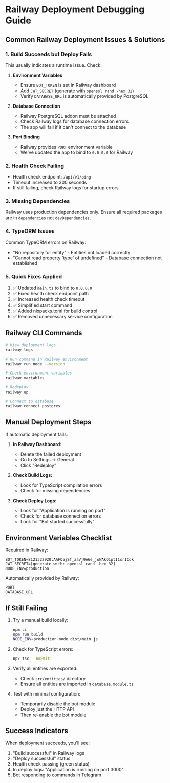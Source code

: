 # Railway Deployment Debugging Guide

## Common Railway Deployment Issues & Solutions

### 1. Build Succeeds but Deploy Fails
This usually indicates a runtime issue. Check:

1. **Environment Variables**
   - Ensure `BOT_TOKEN` is set in Railway dashboard
   - Add `JWT_SECRET` (generate with `openssl rand -hex 32`)
   - Verify `DATABASE_URL` is automatically provided by PostgreSQL

2. **Database Connection**
   - Railway PostgreSQL addon must be attached
   - Check Railway logs for database connection errors
   - The app will fail if it can't connect to the database

3. **Port Binding**
   - Railway provides `PORT` environment variable
   - We've updated the app to bind to `0.0.0.0` for Railway

### 2. Health Check Failing
- Health check endpoint: `/api/v1/ping`
- Timeout increased to 300 seconds
- If still failing, check Railway logs for startup errors

### 3. Missing Dependencies
Railway uses production dependencies only. Ensure all required packages are in `dependencies` not `devDependencies`.

### 4. TypeORM Issues
Common TypeORM errors on Railway:
- "No repository for entity" - Entities not loaded correctly
- "Cannot read property 'type' of undefined" - Database connection not established

### 5. Quick Fixes Applied
1. ✅ Updated `main.ts` to bind to `0.0.0.0`
2. ✅ Fixed health check endpoint path
3. ✅ Increased health check timeout
4. ✅ Simplified start command
5. ✅ Added nixpacks.toml for build control
6. ✅ Removed unnecessary service configuration

## Railway CLI Commands

```bash
# View deployment logs
railway logs

# Run command in Railway environment
railway run node --version

# Check environment variables
railway variables

# Redeploy
railway up

# Connect to database
railway connect postgres
```

## Manual Deployment Steps

If automatic deployment fails:

1. **In Railway Dashboard:**
   - Delete the failed deployment
   - Go to Settings → General
   - Click "Redeploy" 

2. **Check Build Logs:**
   - Look for TypeScript compilation errors
   - Check for missing dependencies

3. **Check Deploy Logs:**
   - Look for "Application is running on port"
   - Check for database connection errors
   - Look for "Bot started successfully"

## Environment Variables Checklist

Required in Railway:
```
BOT_TOKEN=8121322920:AAFQ5jSf_aaVj9e6e_joWAkQ1ptI1srICok
JWT_SECRET=[generate with: openssl rand -hex 32]
NODE_ENV=production
```

Automatically provided by Railway:
```
PORT
DATABASE_URL
```

## If Still Failing

1. Try a manual build locally:
   ```bash
   npm ci
   npm run build
   NODE_ENV=production node dist/main.js
   ```

2. Check for TypeScript errors:
   ```bash
   npx tsc --noEmit
   ```

3. Verify all entities are exported:
   - Check `src/entities/` directory
   - Ensure all entities are imported in `database.module.ts`

4. Test with minimal configuration:
   - Temporarily disable the bot module
   - Deploy just the HTTP API
   - Then re-enable the bot module

## Success Indicators

When deployment succeeds, you'll see:
1. "Build successful" in Railway logs
2. "Deploy successful" status
3. Health check passing (green status)
4. In deploy logs: "Application is running on port 3000"
5. Bot responding to commands in Telegram